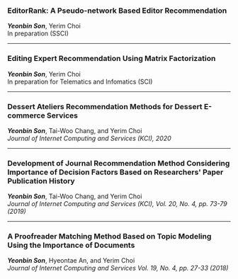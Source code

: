 ### EditorRank: A Pseudo-network Based Editor Recommendation
***Yeonbin Son***, Yerim Choi  
In preparation (SSCI)

***

### Editing Expert Recommendation Using Matrix Factorization
***Yeonbin Son***, Yerim Choi  
In preparation for Telematics and Infomatics (SCI)

***

### Dessert Ateliers Recommendation Methods for Dessert E-commerce Services
***Yeonbin Son***, Tai-Woo Chang, and Yerim Choi  
_Journal of Internet Computing and Services (KCI), 2020_

***

### Development of Journal Recommendation Method Considering Importance of Decision Factors Based on Researchers' Paper Publication History  
***Yeonbin Son***, Tai-Woo Chang, and Yerim Choi  
_Journal of Internet Computing and Services (KCI), Vol. 20, No. 4, pp. 73-79 (2019)_

***

### A Proofreader Matching Method Based on Topic Modeling Using the Importance of Documents  
***Yeonbin Son***, Hyeontae An, and Yerim Choi  
_Journal of Internet Computing and Services Vol. 19, No. 4, pp. 27-33 (2018)_
